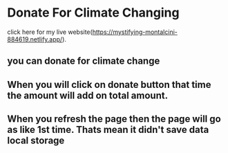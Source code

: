 # Donate For Climate Changing

click here for my live website(https://mystifying-montalcini-884619.netlify.app/).


## you can donate for climate change

## When you will click on donate button that time the amount will add on total amount.

## When you refresh the page then the page will go as like 1st time. Thats mean it didn't save data local storage

